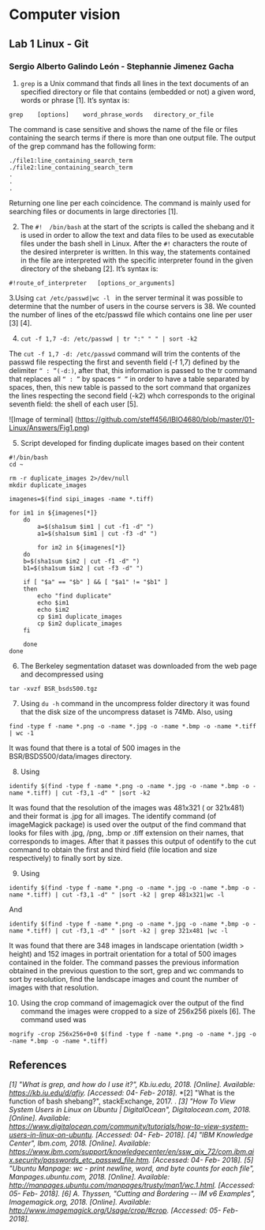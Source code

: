# Computer vision 

## Lab 1 Linux - Git

### Sergio Alberto Galindo León - Stephannie Jimenez Gacha

1. `grep` is a Unix command that finds all lines in the text documents of an specified directory or file that contains (embedded or not) a given word, words or phrase [1]. It’s syntax is:

```
grep    [options]    word_phrase_words   directory_or_file 
```

The command is case sensitive and shows the name of the file or files containing the search terms if there is more than one output file. The output of the grep command has the following form:

```
./file1:line_containing_search_term
./file2:line_containing_search_term
.
.
.
```

Returning one line per each coincidence. The command is mainly used for searching files or documents in large directories [1].

2. The  `#!  /bin/bash` at the start of the scripts is called the shebang and it is used in order to allow the text and data files to be used as executable files under the bash shell in Linux. After the `#!` characters the route of the desired interpreter is written. In this way, the statements contained in the file are interpreted with the specific interpreter found in the given directory of the shebang [2]. It’s syntax is:

```
#!route_of_interpreter   [options_or_arguments]
```

3.Using `cat /etc/passwd|wc -l ` in the server terminal it was possible to determine that the number of users in the course servers is 38. We counted the number of lines of the etc/passwd file which contains one line per user [3] [4].

4. `cut -f 1,7 -d: /etc/passwd | tr ":" " " | sort -k2`

The `cut -f 1,7 -d: /etc/passwd` command will trim the contents of the passwd file respecting the first and seventh field  (-f 1,7) defined by the delimiter `“ : ”(-d:)`, after that, this information is passed to the tr command that replaces all `“ : ”` by spaces `“ ”` in order to have a table separated by spaces, then, this new table is passed to the sort command that organizes the lines respecting the second field (-k2) whch corresponds to the original seventh field: the shell of each user [5].

![Image of terminal]
(https://github.com/steff456/IBIO4680/blob/master/01-Linux/Answers/Fig1.png)

5. Script developed for finding duplicate images based on their content

```
#!/bin/bash
cd ~

rm -r duplicate_images 2>/dev/null
mkdir duplicate_images

imagenes=$(find sipi_images -name *.tiff)

for im1 in ${imagenes[*]} 
    do 
        a=$(sha1sum $im1 | cut -f1 -d" ")
        a1=$(sha1sum $im1 | cut -f3 -d" ")

        for im2 in ${imagenes[*]}
    do
    b=$(sha1sum $im2 | cut -f1 -d" ")
    b1=$(sha1sum $im2 | cut -f3 -d" ")

    if [ "$a" == "$b" ] && [ "$a1" != "$b1" ] 
    then
        echo "find duplicate"
        echo $im1
        echo $im2
        cp $im1 duplicate_images
        cp $im2 duplicate_images
    fi 

    done 
done

```

6. The Berkeley segmentation dataset was downloaded from the web page and decompressed using

```
tar -xvzf BSR_bsds500.tgz
```

7. Using `du -h`  command in the uncompress folder directory it was found that the disk size of the uncompress dataset is 74Mb. Also, using

```
find -type f -name *.png -o -name *.jpg -o -name *.bmp -o -name *.tiff  | wc -1 
```

It was found that there is a total of 500 images in the BSR/BSDS500/data/images directory.

8. Using

```
identify $(find -type f -name *.png -o -name *.jpg -o -name *.bmp -o -name *.tiff) | cut -f3,1 -d" " |sort -k2 
```

It was found that the resolution of the images was 481x321 ( or 321x481) and their format is .jpg for all images. The identify command (of imageMagick package) is used over the output of the find command  that looks for files with .jpg, /png, .bmp or .tiff extension on their names, that corresponds to images. After that it passes this output of odentify to the cut command to obtain the first and third field (file location and  size respectively) to finally sort by size.

9. Using

```
identify $(find -type f -name *.png -o -name *.jpg -o -name *.bmp -o -name *.tiff) | cut -f3,1 -d" " |sort -k2 | grep 481x321|wc -l
```

And

```
identify $(find -type f -name *.png -o -name *.jpg -o -name *.bmp -o -name *.tiff) | cut -f3,1 -d" " |sort -k2 | grep 321x481 |wc -l
```

It was found that there are 348 images in landscape orientation (width > height) and 152 images in portrait orientation for a total of 500 images contained in the folder. The command passes the previous information obtained in the previous question to the sort, grep and wc commands to sort by resolution, find the landscape images and count the number of images with that resolution.

10. Using the crop command of imagemagick over the output of the find command the images were cropped to a size of 256x256 pixels [6]. The command used was

```
mogrify -crop 256x256+0+0 $(find -type f -name *.png -o -name *.jpg -o -name *.bmp -o -name *.tiff) 
```

## References
*[1] "What is grep, and how do I use it?", Kb.iu.edu, 2018. [Online]. Available: https://kb.iu.edu/d/afiy. [Accessed: 04- Feb- 2018].*
*[2] "What is the function of bash shebang?", stackExchange, 2017. .
*[3] "How To View System Users in Linux on Ubuntu | DigitalOcean", Digitalocean.com, 2018. [Online]. Available: https://www.digitalocean.com/community/tutorials/how-to-view-system-users-in-linux-on-ubuntu. [Accessed: 04- Feb- 2018].*
*[4] "IBM Knowledge Center", Ibm.com, 2018. [Online]. Available: https://www.ibm.com/support/knowledgecenter/en/ssw_aix_72/com.ibm.aix.security/passwords_etc_passwd_file.htm. [Accessed: 04- Feb- 2018].*
*[5] "Ubuntu Manpage: wc - print newline, word, and byte counts for each file", Manpages.ubuntu.com, 2018. [Online]. Available: http://manpages.ubuntu.com/manpages/trusty/man1/wc.1.html. [Accessed: 05- Feb- 2018].*
*[6] A. Thyssen, "Cutting and Bordering -- IM v6 Examples", Imagemagick.org, 2018. [Online]. Available: http://www.imagemagick.org/Usage/crop/#crop. [Accessed: 05- Feb- 2018].*